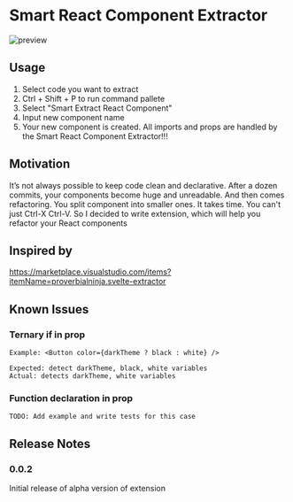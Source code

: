 # Smart React Component Extractor

![preview](https://github.com/k1og/Smart-React-Component-Extractor/blob/master/preview.gif?raw=true)

## Usage

1. Select code you want to extract
2. Ctrl + Shift + P to run command pallete
3. Select "Smart Extract React Component"
4. Input new component name
5. Your new component is created. All imports and props are handled by the Smart React Component Extractor!!!

## Motivation

It’s not always possible to keep code clean and declarative. After a dozen commits, your components become huge and unreadable. And then comes refactoring. You split component into smaller ones. It takes time. You can't just Ctrl-X Ctrl-V. So I decided to write extension, which will help you refactor your React components

## Inspired by

https://marketplace.visualstudio.com/items?itemName=proverbialninja.svelte-extractor

## Known Issues

### Ternary if in prop
    
    Example: <Button color={darkTheme ? black : white} />

    Expected: detect darkTheme, black, white variables
    Actual: detects darkTheme, white variables

### Function declaration in prop
    TODO: Add example and write tests for this case


## Release Notes

### 0.0.2

Initial release of alpha version of extension
